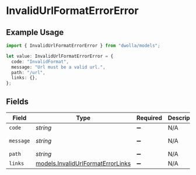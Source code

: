 # InvalidUrlFormatErrorError

## Example Usage

```typescript
import { InvalidUrlFormatErrorError } from "dwolla/models";

let value: InvalidUrlFormatErrorError = {
  code: "InvalidFormat",
  message: "Url must be a valid url.",
  path: "/url",
  links: {},
};
```

## Fields

| Field                                                                        | Type                                                                         | Required                                                                     | Description                                                                  | Example                                                                      |
| ---------------------------------------------------------------------------- | ---------------------------------------------------------------------------- | ---------------------------------------------------------------------------- | ---------------------------------------------------------------------------- | ---------------------------------------------------------------------------- |
| `code`                                                                       | *string*                                                                     | :heavy_minus_sign:                                                           | N/A                                                                          | InvalidFormat                                                                |
| `message`                                                                    | *string*                                                                     | :heavy_minus_sign:                                                           | N/A                                                                          | Url must be a valid url.                                                     |
| `path`                                                                       | *string*                                                                     | :heavy_minus_sign:                                                           | N/A                                                                          | /url                                                                         |
| `links`                                                                      | [models.InvalidUrlFormatErrorLinks](../models/invalidurlformaterrorlinks.md) | :heavy_minus_sign:                                                           | N/A                                                                          | {}                                                                           |